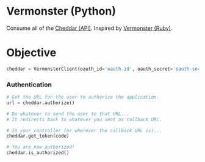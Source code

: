 # Vermonster (Python)

Consume all of the [Cheddar (API)](https://cheddarapp.com/developer).
Inspired by [Vermonster (Ruby)](https://github.com/eturk/vermonster).

# Objective

``` python
cheddar = VermonsterClient(oauth_id='oauth-id', oauth_secret='oauth-secret')
```

### Authentication

``` python
# Get the URL for the user to authorize the application.
url = cheddar.authorize()

# Do whatever to send the user to that URL...
# It redirects back to whatever you sent as callback URL.

# In your controller (or wherever the callback URL is)...
cheddar.get_token(code)

# You are now authorized!
cheddar.is_authorized()
```